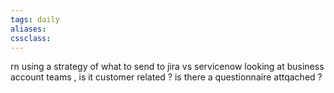 ```yaml
---
tags: daily
aliases:
cssclass:
---
```


rn using a strategy of what to send to jira vs servicenow 
looking at business account teams , is it customer related ? 
is there a questionnaire attqached ? 
